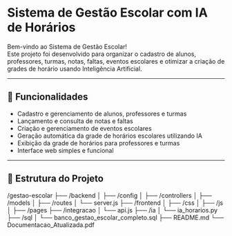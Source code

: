 # Sistema de Gestão Escolar com IA de Horários

Bem-vindo ao Sistema de Gestão Escolar!  
Este projeto foi desenvolvido para organizar o cadastro de alunos, professores, turmas, notas, faltas, eventos escolares e otimizar a criação de grades de horário usando Inteligência Artificial.

---

## 🚀 Funcionalidades

- Cadastro e gerenciamento de alunos, professores e turmas
- Lançamento e consulta de notas e faltas
- Criação e gerenciamento de eventos escolares
- Geração automática da grade de horários escolares utilizando IA
- Exibição da grade de horários para professores e turmas
- Interface web simples e funcional

---

## 📂 Estrutura do Projeto

/gestao-escolar ├── /backend │ ├── /config │ ├── /controllers │ ├── /models │ ├── /routes │ └── server.js ├── /frontend │ ├── /css │ ├── /js │ ├── /pages ├── /integracao │ └── api.js ├── /ia │ └── ia_horarios.py ├── /sql │ └── banco_gestao_escolar_completo.sql ├── README.md └── Documentacao_Atualizada.pdf

